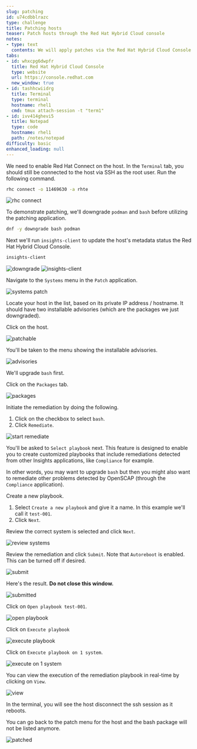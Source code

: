 ```yaml
---
slug: patching
id: u74cdbblrazc
type: challenge
title: Patching hosts
teaser: Patch hosts through the Red Hat Hybrid Cloud console
notes:
- type: text
  contents: We will apply patches via the Red Hat Hybrid Cloud Console.
tabs:
- id: whxcpg6dwpfr
  title: Red Hat Hybrid Cloud Console
  type: website
  url: https://console.redhat.com
  new_window: true
- id: tashhcwiidrg
  title: Terminal
  type: terminal
  hostname: rhel1
  cmd: tmux attach-session -t "term1"
- id: ivv414ghevi5
  title: Notepad
  type: code
  hostname: rhel1
  path: /notes/notepad
difficulty: basic
enhanced_loading: null
---
```

<!-- markdownlint-disable MD033 MD026-->

We need to enable Red Hat Connect on the host. In the `Terminal` tab, you should still be connected to the host via SSH as the root user. Run the following command.

```bash
rhc connect -o 11469630 -a rhte
```

![rhc connect](../assets/rhcconnect.png)

To demonstrate patching, we'll downgrade `podman` and `bash` before utilizing the patching application.

```bash
dnf -y downgrade bash podman
```

Next we'll run `insights-client` to update the host's metadata status the Red Hat Hybrid Cloud Console.

```bash
insights-client
```

![downgrade](../assets/downgrade.png)
![insights-client](../assets/insights-client.png)

Navigate to the `Systems` menu in the `Patch` application.

![systems patch](../assets/patchsystems.png)

Locate your host in the list, based on its private IP address / hostname.  It should have two installable advisories (which are the packages we just downgraded).

Click on the host.

![patchable](../assets/patchable.png)

You'll be taken to the menu showing the installable advisories.

![advisories](../assets/bugsinhost.png)

We'll upgrade `bash` first.

Click on the `Packages` tab.

![packages](../assets/packagestab.png)

Initiate the remediation by doing the following.

1) Click on the checkbox to select `bash`.
2) Click `Remediate`.

![start remediate](../assets/startremediate.png)

You'll be asked to `Select playbook` next. This feature is designed to enable you to create customized playbooks that include remediations detected from other Insights applications, like `Compliance` for example.

In other words, you may want to upgrade `bash` but then you might also want to remediate other problems detected by OpenSCAP (through the `Compliance` application).

Create a new playbook.

1) Select `Create a new playbook` and give it a name. In this example we'll call it `test-001`.
2) Click `Next`.

Review the correct system is selected and click `Next`.

![review systems](../assets/reviewsystems.png)

Review the remediation and click `Submit`. Note that `Autoreboot` is enabled. This can be turned off if desired.

![submit](../assets/submitremediation.png)

Here's the result. **Do not close this window.**

![submitted](../assets/submitted.png)

Click on `Open playbook test-001`.

![open playbook](../assets/openplaybook.png)

Click on `Execute playbook`

![execute playbook](../assets/executeplaybook.png)

Click on `Execute playbook on 1 system`.

![execute on 1 system](../assets/executetheplaybookforreal.png)

You can view the execution of the remediation playbook in real-time by clicking on `View`.

![view](../assets/viewexecution.png)

<!-- Click on `Direct connected`.

![direct connected](../assets/directconnected.png)

Click on the `>` symbol next to the name of the host.

![execute name](../assets/executename.png)
 -->

In the terminal, you will see the host disconnect the ssh session as it reboots.

You can go back to the patch menu for the host and the bash package will not be listed anymore.

![patched](../assets/patched-bash.png)
